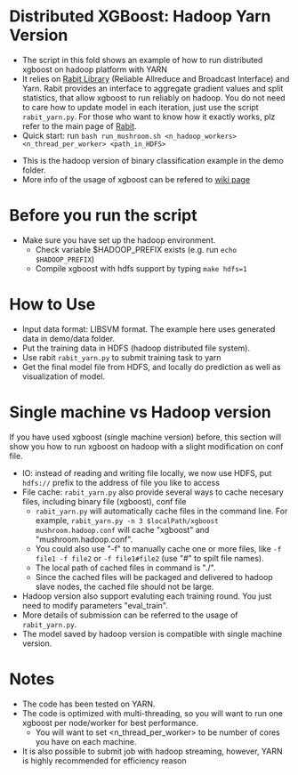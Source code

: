 Distributed XGBoost: Hadoop Yarn Version
====
*  The script in this fold shows an example of how to run distributed xgboost on hadoop platform with YARN
*  It relies on [Rabit Library](https://github.com/tqchen/rabit) (Reliable Allreduce and Broadcast Interface) and Yarn. Rabit provides an interface to aggregate gradient values and split statistics, that allow xgboost to run reliably on hadoop. You do not need to care how to update model in each iteration, just use the script ```rabit_yarn.py```. For those who want to know how it exactly works, plz refer to the main page of [Rabit](https://github.com/tqchen/rabit).
*  Quick start: run ```bash run_mushroom.sh <n_hadoop_workers> <n_thread_per_worker> <path_in_HDFS>```
  - This is the hadoop version of binary classification example in the demo folder.
  - More info of the usage of xgboost can be refered to [wiki page](https://github.com/tqchen/xgboost/wiki)

Before you run the script
====
* Make sure you have set up the hadoop environment.  
  - Check variable $HADOOP_PREFIX exists (e.g. run ```echo $HADOOP_PREFIX```)
  - Compile xgboost with hdfs support by typing ```make hdfs=1```

How to Use
====
* Input data format: LIBSVM format. The example here uses generated data in demo/data folder.
* Put the training data in HDFS (hadoop distributed file system).
* Use rabit ```rabit_yarn.py``` to submit training task to yarn
* Get the final model file from HDFS, and locally do prediction as well as visualization of model.

Single machine vs Hadoop version
====
If you have used xgboost (single machine version) before, this section will show you how to run xgboost on hadoop with a slight modification on conf file.
* IO: instead of reading and writing file locally, we now use HDFS, put ```hdfs://``` prefix to the address of file you like to access
* File cache: ```rabit_yarn.py``` also provide several ways to cache necesary files, including binary file (xgboost), conf file
  - ```rabit_yarn.py``` will automatically cache files in the command line. For example, ```rabit_yarn.py -n 3 $localPath/xgboost mushroom.hadoop.conf``` will cache "xgboost" and "mushroom.hadoop.conf".
  - You could also use "-f" to manually cache one or more files, like ```-f file1 -f file2``` or ```-f file1#file2``` (use "#" to spilt file names).
  - The local path of cached files in command is "./".
  - Since the cached files will be packaged and delivered to hadoop slave nodes, the cached file should not be large.
* Hadoop version also support evaluting each training round. You just need to modify parameters "eval_train".
* More details of submission can be referred to the usage of ```rabit_yarn.py```.
* The model saved by hadoop version is compatible with single machine version.

Notes
====
* The code has been tested on YARN.
* The code is optimized with multi-threading, so you will want to run one xgboost per node/worker for best performance.
  - You will want to set <n_thread_per_worker> to be number of cores you have on each machine.
* It is also possible to submit job with hadoop streaming, however, YARN is highly recommended for efficiency reason
